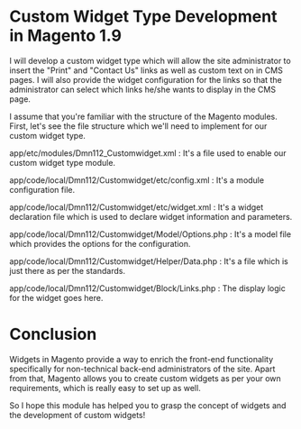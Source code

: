 # Custom Widget Type Development in Magento 1.9

I will develop a custom widget type which will allow the site administrator to insert the "Print" and "Contact Us"  links as well as custom text on in CMS pages. I will also provide the widget configuration for the links so that the administrator can select which links he/she wants to display in the CMS page.

I assume that you're familiar with the structure of the Magento modules. First, let's see the file structure which we'll need to implement for our custom widget type.

app/etc/modules/Dmn112_Customwidget.xml : It's a file used to enable our custom widget type module.

app/code/local/Dmn112/Customwidget/etc/config.xml : It's a module configuration file.

app/code/local/Dmn112/Customwidget/etc/widget.xml : It's a widget declaration file which is used to declare widget information and parameters.

app/code/local/Dmn112/Customwidget/Model/Options.php : It's a model file which provides the options for the configuration.

app/code/local/Dmn112/Customwidget/Helper/Data.php : It's a file which is just there as per the standards.

app/code/local/Dmn112/Customwidget/Block/Links.php : The display logic for the widget goes here.

# Conclusion

Widgets in Magento provide a way to enrich the front­-end functionality specifically for non­-technical back­-end administrators of the site. Apart from that, Magento allows you to create custom widgets as per your own requirements, which is really easy to set up as well. 

So I hope this module has helped you to grasp the concept of widgets and the development of custom widgets!
